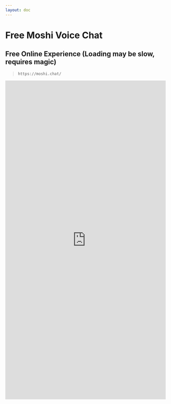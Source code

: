 ```yaml
---
layout: doc
---
```

# Free Moshi Voice Chat

## Free Online Experience (Loading may be slow, requires magic)

> `https://moshi.chat/`

<iframe
	src="https://moshi.chat/"
	frameborder="0"
	width="100%"
	height="1000"
></iframe>